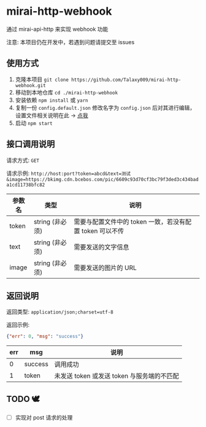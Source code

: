 # mirai-http-webhook

通过 mirai-api-http 来实现 webhook 功能

注意: 本项目仍在开发中，若遇到问题请提交至 issues

## 使用方式

1. 克隆本项目 `git clone https://github.com/Talaxy009/mirai-http-webhook.git`
2. 移动到本地仓库 `cd ./mirai-http-webhook`
3. 安装依赖 `npm install` 或 `yarn`
4. 复制一份 `config.default.json` 修改名字为 `config.json` 后对其进行编辑，设置文件相关说明在此 → [点我](./docs/config.md)
5. 启动 `npm start`

## 接口调用说明

请求方式: `GET`

请求示例: `http://host:port?token=abcd&text=测试&image=https://bkimg.cdn.bcebos.com/pic/6609c93d70cf3bc79f3ded3c434bada1cd11738bfc82`

| 参数名 | 类型            | 说明                                                     |
| ------ | --------------- | -------------------------------------------------------- |
| token  | string (非必须) | 需要与配置文件中的 token 一致，若没有配置 token 可以不传 |
| text   | string (非必须) | 需要发送的文字信息                                       |
| image  | string (非必须) | 需要发送的图片的 URL                                     |

## 返回说明

返回类型: `application/json;charset=utf-8`

返回示例:

```json
{"err": 0, "msg": "success"}
```

| err | msg     | 说明                                       |
| --- | ------- | ------------------------------------------ |
| 0   | success | 调用成功                                   |
| 1   | token   | 未发送 token 或发送 token 与服务端的不匹配 |

## TODO 🕊

- [ ] 实现对 post 请求的处理
